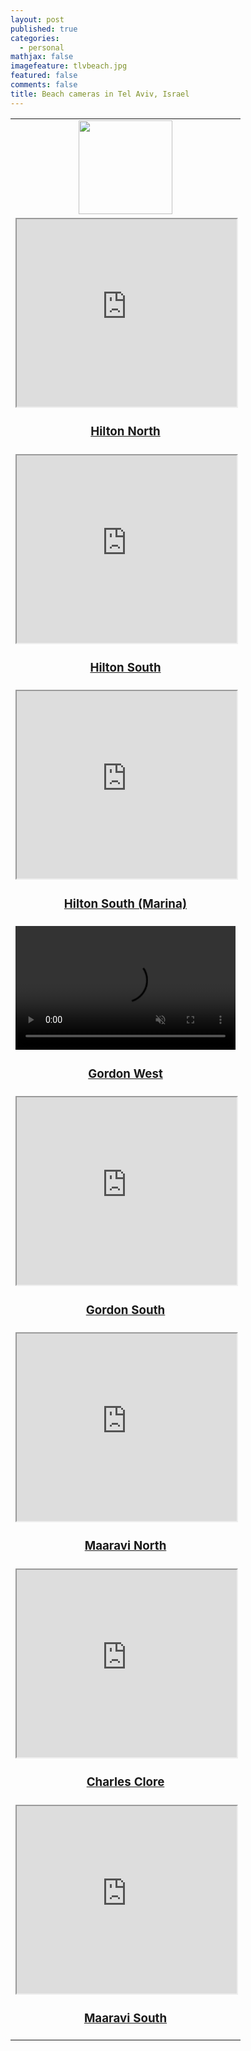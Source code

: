 ```yaml
---
layout: post
published: true
categories:
  - personal
mathjax: false
imagefeature: tlvbeach.jpg
featured: false
comments: false
title: Beach cameras in Tel Aviv, Israel
---
```



<table>
  <tbody>
    <tr>
      <td style="text-align:center">
        <a href="http://4surfers.co.il/#/beachArea?beachAreaId=60"><img style="width:150px" src="{{site.url}}/images/4surf.png"/></a></td>
    </tr>
    <tr>
        <td style="text-align:center">
            <iframe style="width:100%;max-width:700px" height="300px" align="middle" src="http://server1.reali-tech.com/LiveStreamFlash/Demo/inter/inter10.html"></iframe>
            <h3><a href="http://server1.reali-tech.com/LiveStreamFlash/Demo/inter/inter10.html">Hilton North</a></h3>
        </td>
    </tr>
    <tr>
        <td style="text-align:center">
            <iframe style="width:100%;max-width:700px" height="300px" align="middle" src="http://server1.reali-tech.com/LiveStreamFlash/Demo/inter/inter20.html"></iframe>
            <h3><a href="http://server1.reali-tech.com/LiveStreamFlash/Demo/inter/inter20.html">Hilton South</a></h3>
        </td>
    </tr>
    <tr>
        <td style="text-align:center">
        <iframe style="width:100%;max-width:700px" height="300px" align="middle" src="https://rtsp.me/embed/4FEN7bBF/"></iframe>
        <h3><a href="https://rtsp.me/embed/4FEN7bBF/">Hilton South (Marina)</a></h3>
        </td>
    </tr>
    <tr>
        <td style="text-align:center">
        <video width="352" height="198" preload="auto" autoplay loop muted><source src="http://server1.reali-tech.com:1935/live/dolphin.stream/playlist.m3u8" type="application/x-mpegURL"></video>
        <h3><a href="http://server1.reali-tech.com:1935/live/dolphin.stream/playlist.m3u8">Gordon West</a></h3>
        </td>
    </tr>
    <tr>
        <td style="text-align:center">
        <iframe style="width:100%;max-width:700px" height="300px" align="middle" src="https://webcasting.co.il/player/tlv/frishman_mute.html"></iframe> 
        <h3><a href="https://webcasting.co.il/player/tlv/frishman_mute.html">Gordon South</a></h3>
        </td>
    </tr>
    <tr>
        <td style="text-align:center">
            <iframe style="width:100%;max-width:700px" height="300px" align="middle" src="https://webcasting.co.il/player/tlv/cam4_mute.html"></iframe>
            <h3><a href="https://webcasting.co.il/player/tlv/cam4_mute.html">Maaravi North</a></h3>
            </td>
        </tr>
    <tr>
        <td style="text-align:center">
            <iframe style="width:100%;max-width:700px" height="300px" align="middle" src="https://webcasting.co.il/player/tlv/cam5_mute.html"></iframe>
            <h3><a href="https://webcasting.co.il/player/tlv/cam5_mute.html">Charles Clore</a></h3>
        </td>
    </tr>
    <tr>
        <td style="text-align:center">
            <iframe style="width:100%;max-width:700px" height="300px" align="middle" src="https://webcasting.co.il/player/tlv/museum_mute.html"></iframe>
            <h3><a href="https://webcasting.co.il/player/tlv/museum_mute.html">Maaravi South</a></h3>
        </td>
    </tr>
  </tbody>
</table>
<table>








